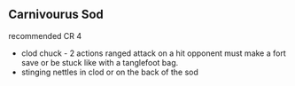 ## Carnivourus Sod
recommended CR 4
- clod chuck - 2 actions ranged attack on a hit opponent must make a fort save or be stuck like with a tanglefoot bag. 
- stinging nettles in clod or on the back of the sod